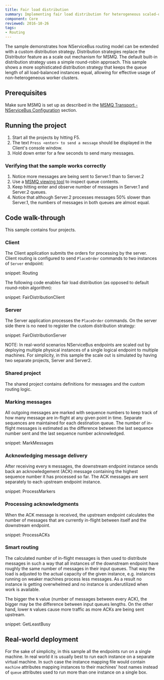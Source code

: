 ```yaml
---
title: Fair load distribution
summary: Implementing fair load distribution for heterogeneous scaled-out endpoints
component: Core
reviewed: 2016-10-26
tags:
- Routing
---
```


The sample demonstrates how NServiceBus routing model can be extended with a custom distribution strategy. Distribution strategies replace the Distributor feature as a scale out mechanism for MSMQ. The default built-in distribution strategy uses a simple round-robin approach. This sample shows a more sophisticated distribution strategy that keeps the queue length of all load-balanced instances equal, allowing for effective usage of non-heterogeneous worker clusters.


## Prerequisites

Make sure MSMQ is set up as described in the [MSMQ Transport - NServiceBus Configuration](/transports/msmq/#nservicebus-configuration) section.


## Running the project

 1. Start all the projects by hitting F5.
 1. The text `Press <enter> to send a message` should be displayed in the Client's console window.
 1. Hold down enter for a few seconds to send many messages.


### Verifying that the sample works correctly

 1. Notice more messages are being sent to Server.1 than to Server.2
 1. Use a [MSMQ viewing tool](/transports/msmq/viewing-message-content-in-msmq.md) to inspect queue contents.
 1. Keep hitting enter and observe number of messages in Server.1 and Server.2 queues.
 1. Notice that although Server.2 processes messages 50% slower than Server.1, the numbers of messages in both queues are almost equal.


## Code walk-through

This sample contains four projects.


### Client

The Client application submits the orders for processing by the server. Client routing is configured to send `PlaceOrder` commands to two instances of `Server` endpoint:

snippet: Routing

The following code enables fair load distribution (as opposed to default round-robin algorithm):

snippet: FairDistributionClient


### Server

The Server application processes the `PlaceOrder` commands. On the server side there is no need to register the custom distribution strategy:

snippet: FairDistributionServer

NOTE: In real-world scenarios NServiceBus endpoints are scaled out by deploying multiple physical instances of a single logical endpoint to multiple machines. For simplicity, in this sample the scale out is simulated by having two separate projects, Server and Server2.


### Shared project

The shared project contains definitions for messages and the custom routing logic.


### Marking messages

All outgoing messages are marked with sequence numbers to keep track of how many message are in-flight at any given point in time. Separate sequences are maintained for each destination queue. The number of in-flight messages is estimated as the difference between the last sequence number sent and the last sequence number acknowledged.

snippet: MarkMessages


### Acknowledging message delivery

After receiving every `N` messages, the downstream endpoint instance sends back an acknowledgement (ACK) message containing the highest sequence number it has processed so far. The ACK messages are sent separately to each upstream endpoint instance.

snippet: ProcessMarkers


### Processing acknowledgments

When the ACK message is received, the upstream endpoint calculates the number of messages that are currently in-flight between itself and the downstream endpoint.

snippet: ProcessACKs


### Smart routing

The calculated number of in-flight messages is then used to distribute messages in such a way that all instances of the downstream endpoint have roughly the same number of messages in their input queues. That way the load is adjusted to the actual capacity of the given instance, e.g. instances running on weaker machines process less messages. As a result no instance is getting overwhelmed and no instance is underutilized when work is available.

The bigger the `N` value (number of messages between every ACK), the bigger may be the difference between input queues lengths. On the other hand, lower `N` values cause more traffic as more ACKs are being sent upstream.    

snippet: GetLeastBusy


## Real-world deployment

For the sake of simplicity, in this sample all the endpoints run on a single machine. In real world it is usually best to run each instance on a separate virtual machine. In such case the instance mapping file would contain `machine` attributes mapping instances to their machines' host names instead of `queue` attributes used to run more than one instance on a single box.
